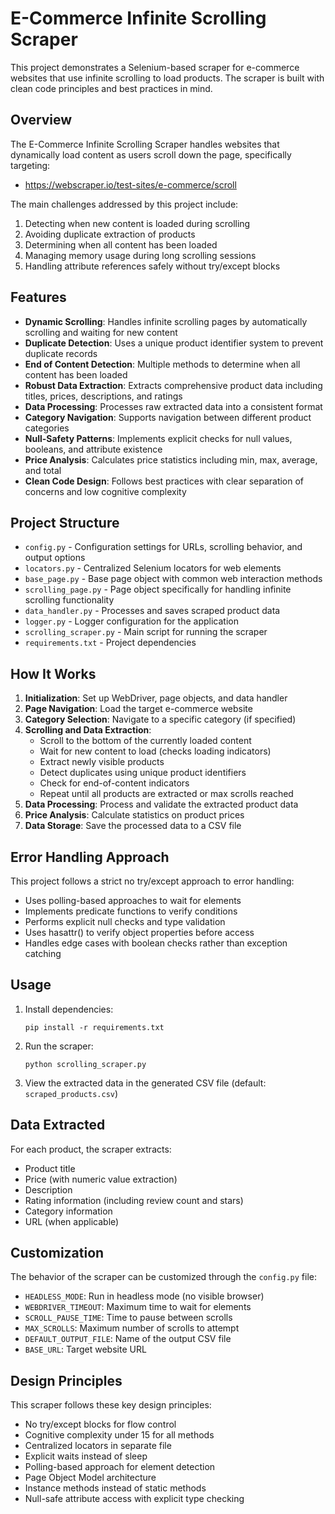 # E-Commerce Infinite Scrolling Scraper

This project demonstrates a Selenium-based scraper for e-commerce websites that use infinite scrolling to load products. The scraper is built with clean code principles and best practices in mind.

## Overview

The E-Commerce Infinite Scrolling Scraper handles websites that dynamically load content as users scroll down the page, specifically targeting:
- https://webscraper.io/test-sites/e-commerce/scroll

The main challenges addressed by this project include:
1. Detecting when new content is loaded during scrolling
2. Avoiding duplicate extraction of products
3. Determining when all content has been loaded
4. Managing memory usage during long scrolling sessions
5. Handling attribute references safely without try/except blocks

## Features

- **Dynamic Scrolling**: Handles infinite scrolling pages by automatically scrolling and waiting for new content
- **Duplicate Detection**: Uses a unique product identifier system to prevent duplicate records
- **End of Content Detection**: Multiple methods to determine when all content has been loaded
- **Robust Data Extraction**: Extracts comprehensive product data including titles, prices, descriptions, and ratings
- **Data Processing**: Processes raw extracted data into a consistent format
- **Category Navigation**: Supports navigation between different product categories
- **Null-Safety Patterns**: Implements explicit checks for null values, booleans, and attribute existence
- **Price Analysis**: Calculates price statistics including min, max, average, and total
- **Clean Code Design**: Follows best practices with clear separation of concerns and low cognitive complexity

## Project Structure

- `config.py` - Configuration settings for URLs, scrolling behavior, and output options
- `locators.py` - Centralized Selenium locators for web elements
- `base_page.py` - Base page object with common web interaction methods
- `scrolling_page.py` - Page object specifically for handling infinite scrolling functionality
- `data_handler.py` - Processes and saves scraped product data
- `logger.py` - Logger configuration for the application
- `scrolling_scraper.py` - Main script for running the scraper
- `requirements.txt` - Project dependencies

## How It Works

1. **Initialization**: Set up WebDriver, page objects, and data handler
2. **Page Navigation**: Load the target e-commerce website
3. **Category Selection**: Navigate to a specific category (if specified)
4. **Scrolling and Data Extraction**:
   - Scroll to the bottom of the currently loaded content
   - Wait for new content to load (checks loading indicators)
   - Extract newly visible products
   - Detect duplicates using unique product identifiers
   - Check for end-of-content indicators
   - Repeat until all products are extracted or max scrolls reached
5. **Data Processing**: Process and validate the extracted product data
6. **Price Analysis**: Calculate statistics on product prices
7. **Data Storage**: Save the processed data to a CSV file

## Error Handling Approach

This project follows a strict no try/except approach to error handling:
- Uses polling-based approaches to wait for elements
- Implements predicate functions to verify conditions
- Performs explicit null checks and type validation
- Uses hasattr() to verify object properties before access
- Handles edge cases with boolean checks rather than exception catching

## Usage

1. Install dependencies:
   ```
   pip install -r requirements.txt
   ```

2. Run the scraper:
   ```
   python scrolling_scraper.py
   ```

3. View the extracted data in the generated CSV file (default: `scraped_products.csv`)

## Data Extracted

For each product, the scraper extracts:
- Product title
- Price (with numeric value extraction)
- Description
- Rating information (including review count and stars)
- Category information
- URL (when applicable)

## Customization

The behavior of the scraper can be customized through the `config.py` file:
- `HEADLESS_MODE`: Run in headless mode (no visible browser)
- `WEBDRIVER_TIMEOUT`: Maximum time to wait for elements
- `SCROLL_PAUSE_TIME`: Time to pause between scrolls
- `MAX_SCROLLS`: Maximum number of scrolls to attempt
- `DEFAULT_OUTPUT_FILE`: Name of the output CSV file
- `BASE_URL`: Target website URL

## Design Principles

This scraper follows these key design principles:
- No try/except blocks for flow control
- Cognitive complexity under 15 for all methods
- Centralized locators in separate file
- Explicit waits instead of sleep
- Polling-based approach for element detection
- Page Object Model architecture
- Instance methods instead of static methods
- Null-safe attribute access with explicit type checking
